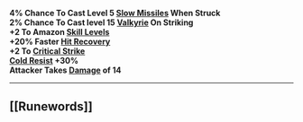 **4% Chance To Cast Level 5 [Slow Missiles](https://diablo.fandom.com/wiki/Slow_Missiles "Slow Missiles") When Struck  
2% Chance To Cast level 15 [Valkyrie](https://diablo.fandom.com/wiki/Valkyrie "Valkyrie") On Striking  
+2 To Amazon [Skill Levels](https://diablo.fandom.com/wiki/Skill_points "Skill points")  
+20% Faster [Hit Recovery](https://diablo.fandom.com/wiki/Hit_Recovery "Hit Recovery")  
+2 To [Critical Strike](https://diablo.fandom.com/wiki/Critical_Strike "Critical Strike")  
[Cold Resist](https://diablo.fandom.com/wiki/Resistances "Resistances") +30%  
Attacker Takes [Damage](https://diablo.fandom.com/wiki/Damage "Damage") of 14**

---
## [[Runewords]]